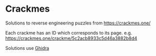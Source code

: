 # Crackmes

Solutions to reverse engineering puzzles from https://crackmes.one/

Each crackme has an ID which corresponds to its page. e.g. https://crackmes.one/crackme/5c2acb8933c5d46a3882b8d4

Solutions use [Ghidra](https://ghidra-sre.org/)